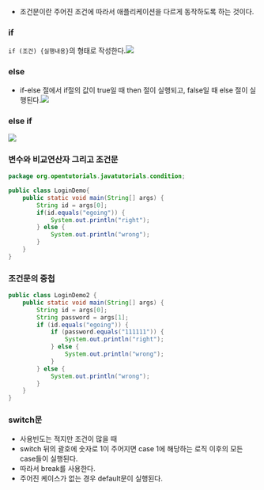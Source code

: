 - 조건문이란 주어진 조건에 따라서 애플리케이션을 다르게 동작하도록 하는 것이다.

### if
`if (조건) {실행내용}`의 형태로 작성한다.![](https://s3.ap-northeast-2.amazonaws.com/opentutorials-user-file/module/516/1828.gif)
### else
- if-else 절에서 if절의 값이 true일 때 then 절이 실행되고, false일 때 else 절이 실행된다.![](https://s3.ap-northeast-2.amazonaws.com/opentutorials-user-file/module/516/1829.gif)
### else if
![](https://s3.ap-northeast-2.amazonaws.com/opentutorials-user-file/module/516/1830.gif)


### 변수와 비교연산자 그리고 조건문


```java
package org.opentutorials.javatutorials.condition;

public class LoginDemo{
	public static void main(String[] args) {
		String id = args[0];
		if(id.equals("egoing")) {
			System.out.println("right");
		} else {
			System.out.println("wrong");
		}
	}
}
```

### 조건문의 중첩
```java
public class LoginDemo2 {
	public static void main(String[] args) {
		String id = args[0];
		String password = args[1];
		if (id.equals("egoing")) {
			if (password.equals("111111")) {
				System.out.println("right");
			} else {
				System.out.println("wrong");
			}
		} else { 
			System.out.println("wrong");
		}
	}
}
```

### switch문
- 사용빈도는 적지만 조건이 많을 때
- switch 뒤의 괄호에 숫자로 1이 주어지면 case 1에 해당하는 로직 이후의 모든 case들이 실행된다.
- 따라서 break를 사용한다.
- 주어진 케이스가 없는 경우 default문이 실행된다.